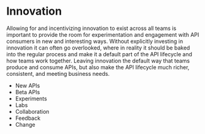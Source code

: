 # Innovation
Allowing for and incentivizing innovation to exist across all teams is important to provide the room for experimentation and engagement with API consumers in new and interesting ways. Without explicitly investing in innovation it can often go overlooked, where in reality it should be baked into the regular process and make it a default part of the API lifecycle and how teams work together. Leaving innovation the default way that teams produce and consume APIs, but also make the API lifecycle much richer, consistent, and meeting business needs.

- New APIs
- Beta APIs
- Experiments
- Labs
- Collaboration
- Feedback
- Change